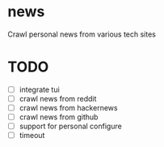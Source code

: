 # news

Crawl personal news from various tech sites

# TODO

- [ ] integrate tui
- [ ] crawl news from reddit
- [ ] crawl news from hackernews
- [ ] crawl news from github 
- [ ] support for personal configure
- [ ] timeout
